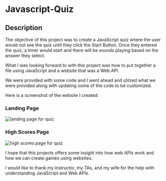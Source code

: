 # Javascript-Quiz

## Description

The objective of this project was to create a JavaScript quiz where the user would not see the quiz until they click the Start Button. Once they entered the quiz, a timer would start and there will be sounds playing based on the answer they select. 

What I was looking forward to with this project was how to put together a file using JavaScript and a website that was a Web API. 

We were provided with some code and I went ahead and utilzed what we were provided along with updating some of the code to be customized. 

Here is a screenshot of the website I created:
### Landing Page
![landing page for quiz]()
### High Scores Page
![high scores page for quiz]()

I hope that this projects offers some insight into how web APIs work and how we can create games using websites. 

I would like to thank my instructor, my TAs, and my wife for the help with understanding JavaScript and Web APIs. 